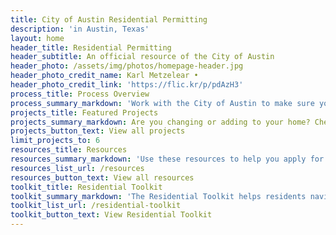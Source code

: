 ```yaml
---
title: City of Austin Residential Permitting
description: 'in Austin, Texas'
layout: home
header_title: Residential Permitting
header_subtitle: An official resource of the City of Austin
header_photo: /assets/img/photos/homepage-header.jpg
header_photo_credit_name: Karl Metzelear •
header_photo_credit_link: 'https://flic.kr/p/pdAzH3'
process_title: Process Overview
process_summary_markdown: 'Work with the City of Austin to make sure your next building or renovation project is safe, sustainable, and permitted. There are five key steps to getting a permit. For more information, [check out our general process page](/projects/general-process/).'
projects_title: Featured Projects
projects_summary_markdown: Are you changing or adding to your home? Check out these detailed permitting guides of common Austin residential projects.
projects_button_text: View all projects
limit_projects_to: 6
resources_title: Resources
resources_summary_markdown: 'Use these resources to help you apply for a permit.&nbsp;'
resources_list_url: /resources
resources_button_text: View all resources
toolkit_title: Residential Toolkit
toolkit_summary_markdown: 'The Residential Toolkit helps residents navigate the permitting process. Use the toolkit to find details about specific city processes, your property or applications.'
toolkit_list_url: /residential-toolkit
toolkit_button_text: View Residential Toolkit
---
```




